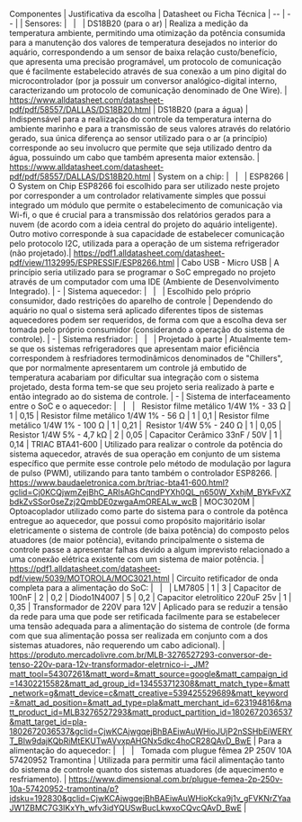 Componentes | Justificativa da escolha | Datasheet ou Ficha Técnica |
-- | -- | |
Sensores: |   |   | 
DS18B20 (para o ar) | Realiza a medição da temperatura ambiente, permitindo uma otimização da potência consumida para a manutenção dos valores de temperatura desejados no interior do aquário, correspondendo a um sensor de baixa relação custo/benefício, que apresenta uma precisão programável, um protocolo de comunicação que é facilmente estabelecido através de sua conexão a um pino digital do microcontrolador (por ja possuir um conversor analógico-digital interno, caracterizando um protocolo de comunicação denominado de One Wire). | https://www.alldatasheet.com/datasheet-pdf/pdf/58557/DALLAS/DS18B20.html |
DS18B20 (para a água) | Indispensável para a realiização do controle da temperatura interna do ambiente marinho e para a transmissão de seus valores através do relatório gerado, sua única diferença ao sensor utilizado para o ar (a princípio) corresponde ao seu involucro que permite que seja utilizado dentro da água, possuindo um cabo que também apresenta maior extensão. | https://www.alldatasheet.com/datasheet-pdf/pdf/58557/DALLAS/DS18B20.html | 
System on a chip: |   |   |
ESP8266 | O System on Chip ESP8266 foi escolhido para ser utilizado neste projeto por corresponder a um controlador relativamente simples que possui integrado um módulo que permite o estabelecimento de comunicação via Wi-fi, o que é crucial para a transmissão dos relatórios gerados para a nuvem (de acordo com a ideia central do projeto do aquário inteligente). Outro motivo corresponde à sua capacidade de estabelecer comunicação pelo protocolo I2C, utilizada para a operação de um sistema refrigerador (não projetado).| https://pdf1.alldatasheet.com/datasheet-pdf/view/1132995/ESPRESSIF/ESP8266.html |
Cabo USB - Micro USB | A princípio seria utilizado para se programar o SoC empregado no projeto através de um computador com uma IDE (Ambiente de Desenvolvimento Integrado). | - |
Sistema aquecedor: |   |   | 
Escolhido pelo próprio consumidor, dado restrições do aparelho de controle | Dependendo do aquário no qual o sistema será aplicado diferentes tipos de sistemas aquecedores podem ser requeridos, de forma com que a escolha deva ser tomada pelo próprio consumidor (considerando a operação do sistema de controle). | - | 
Sistema resfriador: |   |   |
Projetado à parte | Atualmente tem-se que os sistemas refrigeradores que apresentam maior eficiência correspondem à resfriadores termodinâmicos denominados de "Chillers", que por normalmente apresentarem um controle já embutido de temperatura acabariam por dificultar sua integração com o sistema projetado, desta forma tem-se que seu projeto seria realizado à parte e então integrado ao do sistema de controle. | - |
Sistema de interfaceamento entre o SoC e o aquecedor: |   |   |  
Resistor filme metálico 1/4W 1% - 33 Ω | 1 | 0,15 |
Resistor filme metálico 1/4W 1% - 56 Ω | 1 | 0,1 |
Resistor filme metálico 1/4W 1% - 100 Ω | 1 | 0,21 | 
Resistor 1/4W 5% - 240 Ω | 1 | 0,05 |
Resistor 1/4W 5% - 4,7 kΩ | 2 | 0,05 |
Capacitor Cerâmico 33nF / 50V | 1 | 0,14 |
TRIAC BTA41-600 | Utilizado para realizar o controle da potência do sistema aquecedor, através de sua operação em conjunto de um sistema específico que permite esse controle pelo método de modulação por lagura de pulso (PWM), utilizando para tanto também o controlador ESP8266. | https://www.baudaeletronica.com.br/triac-bta41-600.html?gclid=Cj0KCQjwmZejBhC_ARIsAGhCqndPYXh0QL_n650W_XxhjM_BYkFvXZbdkZvSSor0seZzj2QmbDE0zwgaAmOREALw_wcB |
MOC3020M | Optoacoplador utilizado como parte do sistema para o controle da potênca entregue ao aquecedor, que possui como propósito majoritário isolar eletricamente o sistema de controle (de baixa potência) do composto pelos atuadores (de maior potência), evitando principalmente o sistema de controle passe a apresentar falhas devido a algum imprevisto relacionado a uma conexão elétrica existente com um sistema de maior potência. | https://pdf1.alldatasheet.com/datasheet-pdf/view/5039/MOTOROLA/MOC3021.html |
Circuito retificador de onda completa para a alimentação do SoC: |   |   | 
LM7805 | 1 | 3 |
Capacitor de 100nF | 2 | 0,2 |
Diodo1N4007 | 5 | 0,2 |
Capacitor eletrolítico 220uF 25v | 1 | 0,35 | 
Transformador de 220V para 12V | Aplicado para se reduzir a tensão da rede para uma que pode ser retificada facilmente para se estabelecer uma tensão adequada para a alimentação do sistema de controle (de forma com que sua alimentação possa ser realizada em conjunto com a dos sistemas atuadores, não requerendo um cabo adicional). | https://produto.mercadolivre.com.br/MLB-3276527293-conversor-de-tenso-220v-para-12v-transformador-eletrnico-i-_JM?matt_tool=54307261&matt_word=&matt_source=google&matt_campaign_id=14302215582&matt_ad_group_id=134553712308&matt_match_type=&matt_network=g&matt_device=c&matt_creative=539425529689&matt_keyword=&matt_ad_position=&matt_ad_type=pla&matt_merchant_id=623194816&matt_product_id=MLB3276527293&matt_product_partition_id=1802672036537&matt_target_id=pla-1802672036537&gclid=CjwKCAjwgqejBhBAEiwAuWHioJUjP2nSSHbEiWERYT_BIw9dajKQbRiMtEKUTwAVvxpAHGNx5dkc4hoCR28QAvD_BwE | 
Para a alimentação do aquecedor: |   |   |   
Tomada com plugue fêmea 2P 250V 10A 57420952 Tramontina | Utilizada para permitir uma fácil alimentação tanto do sistema de controle quanto dos sistemas atuadores (de aquecimento e resfriamento). | https://www.dimensional.com.br/plugue-femea-2p-250v-10a-57420952-tramontina/p?idsku=192830&gclid=CjwKCAjwgqejBhBAEiwAuWHioKcka9j1v_gFVKNrZYaaJW1ZBMC7G3IKxYh_wfv3idYQUSwBucLkwxoCQvcQAvD_BwE |

